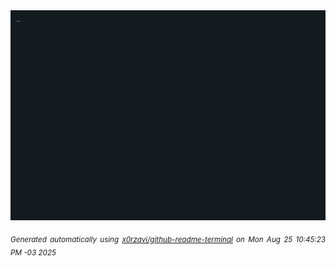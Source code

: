 <div align="justify">
<picture>
    <source media="(prefers-color-scheme: dark)" srcset="./output.gif">
    <source media="(prefers-color-scheme: light)" srcset="./output.gif">
    <img alt="GIFOS" src="output.gif">
</picture>

<sub><i>Generated automatically using [x0rzavi/github-readme-terminal](https://github.com/x0rzavi/github-readme-terminal) on Mon Aug 25 10:45:23 PM -03 2025</i></sub>

<!-- <details>
<summary>More details</summary>

</details> -->
</div>

<!-- Image deletion URL: NONE -->